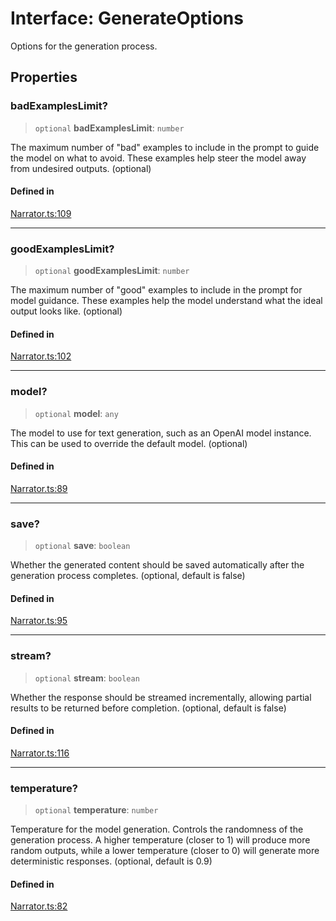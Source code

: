 # Interface: GenerateOptions

Options for the generation process.

## Properties

### badExamplesLimit?

> `optional` **badExamplesLimit**: `number`

The maximum number of "bad" examples to include in the prompt to guide the model on what to avoid.
These examples help steer the model away from undesired outputs.
(optional)

#### Defined in

[Narrator.ts:109](https://github.com/edspencer/narrator-ai/blob/f6b5712122157487bf68a395c25655c7779e9bca/packages/narrator-ai/src/Narrator.ts#L109)

***

### goodExamplesLimit?

> `optional` **goodExamplesLimit**: `number`

The maximum number of "good" examples to include in the prompt for model guidance.
These examples help the model understand what the ideal output looks like.
(optional)

#### Defined in

[Narrator.ts:102](https://github.com/edspencer/narrator-ai/blob/f6b5712122157487bf68a395c25655c7779e9bca/packages/narrator-ai/src/Narrator.ts#L102)

***

### model?

> `optional` **model**: `any`

The model to use for text generation, such as an OpenAI model instance.
This can be used to override the default model.
(optional)

#### Defined in

[Narrator.ts:89](https://github.com/edspencer/narrator-ai/blob/f6b5712122157487bf68a395c25655c7779e9bca/packages/narrator-ai/src/Narrator.ts#L89)

***

### save?

> `optional` **save**: `boolean`

Whether the generated content should be saved automatically after the generation process completes.
(optional, default is false)

#### Defined in

[Narrator.ts:95](https://github.com/edspencer/narrator-ai/blob/f6b5712122157487bf68a395c25655c7779e9bca/packages/narrator-ai/src/Narrator.ts#L95)

***

### stream?

> `optional` **stream**: `boolean`

Whether the response should be streamed incrementally, allowing partial results to be returned
before completion.
(optional, default is false)

#### Defined in

[Narrator.ts:116](https://github.com/edspencer/narrator-ai/blob/f6b5712122157487bf68a395c25655c7779e9bca/packages/narrator-ai/src/Narrator.ts#L116)

***

### temperature?

> `optional` **temperature**: `number`

Temperature for the model generation. Controls the randomness of the generation process.
A higher temperature (closer to 1) will produce more random outputs, while a lower temperature
 (closer to 0) will generate more deterministic responses.
(optional, default is 0.9)

#### Defined in

[Narrator.ts:82](https://github.com/edspencer/narrator-ai/blob/f6b5712122157487bf68a395c25655c7779e9bca/packages/narrator-ai/src/Narrator.ts#L82)
